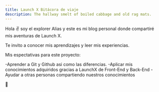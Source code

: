 ```yaml
---
title: Launch X Bitácora de viaje
description: The hallway smelt of boiled cabbage and old rag mats.
---
```


Hola ✌️  soy el explorer Alias y este es mi blog personal donde compartiré mis aventuras de Launch X.

Te invito a conocer mis aprendizajes y leer mis experiencias.

Mis espectativas para este proyecto:

-Aprender a Git y Github asi como las diferencias.
-Aplicar mis conocimientos adquiridos gracias a LaunchX de Front-End y Back-End
-Ayudar a otras personas compartiendo nuestros conocimientos

🚀
